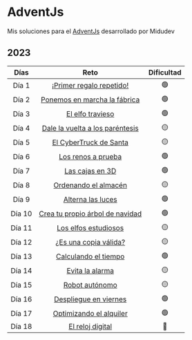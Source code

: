 # AdventJs

Mis soluciones para el [AdventJs](https://adventjs.dev/es) desarrollado por Midudev

## 2023

|  Días  |                                     Reto                                      | Dificultad |
| :----: | :---------------------------------------------------------------------------: | :--------: |
| Día 1  |     [¡Primer regalo repetido!](https://adventjs.dev/es/challenges/2023/1)     |     🟢     |
| Día 2  |   [Ponemos en marcha la fábrica](https://adventjs.dev/es/challenges/2023/2)   |     🟢     |
| Día 3  |         [El elfo travieso](https://adventjs.dev/es/challenges/2023/3)         |     🟢     |
| Día 4  | [Dale la vuelta a los paréntesis](https://adventjs.dev/es/challenges/2023/4)  |     🟡     |
| Día 5  |      [El CyberTruck de Santa](https://adventjs.dev/es/challenges/2023/5)      |     🟡     |
| Día 6  |        [Los renos a prueba](https://adventjs.dev/es/challenges/2023/6)        |     🟢     |
| Día 7  |         [Las cajas en 3D](https://adventjs.dev/es/challenges/2023/7)          |     🟢     |
| Día 8  |       [Ordenando el almacén](https://adventjs.dev/es/challenges/2023/8)       |     🟡     |
| Día 9  |        [Alterna las luces](https://adventjs.dev/es/challenges/2023/9)         |     🟢     |
| Día 10 | [Crea tu propio árbol de navidad](https://adventjs.dev/es/challenges/2023/10) |     🟢     |
| Día 11 |      [Los elfos estudiosos](https://adventjs.dev/es/challenges/2023/11)       |     🟡     |
| Día 12 |      [¿Es una copia válida?](https://adventjs.dev/es/challenges/2023/12)      |     🟡     |
| Día 13 |      [Calculando el tiempo](https://adventjs.dev/es/challenges/2023/13)       |     🟢     |
| Día 14 |         [Evita la alarma](https://adventjs.dev/es/challenges/2023/14)         |     🟡     |
| Día 15 |         [Robot autónomo](https://adventjs.dev/es/challenges/2023/15)          |     🟡     |
| Día 16 |      [Despliegue en viernes](https://adventjs.dev/es/challenges/2023/16)      |     🟢     |
| Día 17 |     [Optimizando el alquiler](https://adventjs.dev/es/challenges/2023/17)     |     🟢     |
| Día 18 |        [El reloj digital](https://adventjs.dev/es/challenges/2023/17)         |     🔴     |
